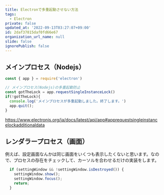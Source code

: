 ```yaml
---
title: Electronで多重起動させない方法
tags:
  - Electron
private: false
updated_at: '2022-09-13T03:27:07+09:00'
id: 2daf37815daf0fd66e67
organization_url_name: null
slide: false
ignorePublish: false
---
```

## メインプロセス（Nodejs）

```js
const { app } = require('electron')

// メインプロセス(Nodejs)の多重起動防止
const gotTheLock = app.requestSingleInstanceLock()
if(!gotTheLock){
  console.log('メインプロセスが多重起動しました。終了します。')
  app.quit();
}
```

https://www.electronjs.org/ja/docs/latest/api/app#apprequestsingleinstancelockadditionaldata

## レンダラープロセス（画面）

例えば、設定画面なんかは同じ画面をいくつも表示したくないと思います。なので、プロセスの存在をチェックして、カーソルを合わせるだけの実装をします。

```js
  if (settingWindow && !settingWindow.isDestroyed()) {
    settingWindow.show();
    settingWindow.focus();
    return;
  }
```

